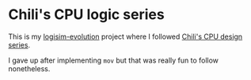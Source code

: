 # Chili's CPU logic series

This is my [logisim-evolution](https://github.com/logisim-evolution/logisim-evolution/releases) project where I followed [Chili's CPU design series](https://youtube.com/playlist?list=PLqCJpWy5Fohdz6Nu2yG6Loubocqk3sRNR).

I gave up after implementing `mov` but that was really fun to follow nonetheless.
